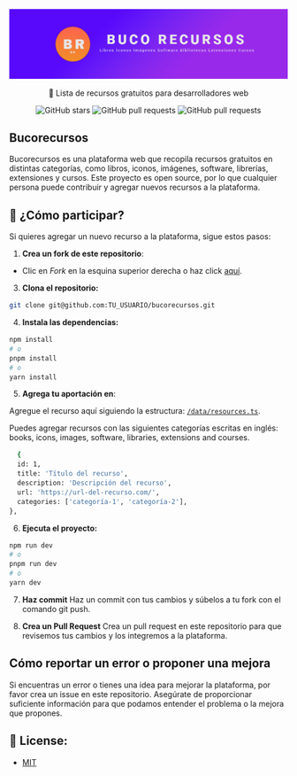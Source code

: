 <a href="https://bucorecursos.vercel.app/">
  <img src="public/banner-bucorecursos.png">
</a>

<div align="center">
	<p>🚀 Lista de recursos gratuitos para desarrolladores web</p>

![GitHub stars](https://img.shields.io/github/stars/OmarCardoze/bucorecursos)
![GitHub pull requests](https://img.shields.io/github/issues-pr/OmarCardoze/bucorecursos)
![GitHub pull requests](https://img.shields.io/github/issues-pr-closed-raw/OmarCardoze/bucorecursos)

</div>

## Bucorecursos

Bucorecursos es una plataforma web que recopila recursos gratuitos en distintas categorías, como libros, iconos, imágenes, software, librerías, extensiones y cursos. Este proyecto es open source, por lo que cualquier persona puede contribuir y agregar nuevos recursos a la plataforma.

## 🚀 ¿Cómo participar?

Si quieres agregar un nuevo recurso a la plataforma, sigue estos pasos:

1. **Crea un fork de este repositorio**:

- Clic en _Fork_ en la esquina superior derecha o haz click [aquí](https://github.com/OmarCardoze/bucorecursos/fork).

3. **Clona el repositorio:**

```bash
git clone git@github.com:TU_USUARIO/bucorecursos.git
```

4. **Instala las dependencias:**

```bash
npm install
# o
pnpm install
# o
yarn install
```

5. **Agrega tu aportación en**:

Agregue el recurso aquí siguiendo la estructura: [`/data/resources.ts`](https://github.com/OmarCardoze/bucorecursos/blob/main/data/resources.ts).

Puedes agregar recursos con las siguientes categorías escritas en inglés: books, icons, images, software, libraries, extensions and courses.

```bash
  {
  id: 1,
  title: 'Título del recurso',
  description: 'Descripción del recurso',
  url: 'https://url-del-recurso.com/',
  categories: ['categoría-1', 'categoría-2'],
},
```

6. **Ejecuta el proyecto:**

```bash
npm run dev
# o
pnpm run dev
# o
yarn dev
```

7. **Haz commit**
   Haz un commit con tus cambios y súbelos a tu fork con el comando git push.

8. **Crea un Pull Request**
   Crea un pull request en este repositorio para que revisemos tus cambios y los integremos a la plataforma.

## Cómo reportar un error o proponer una mejora

Si encuentras un error o tienes una idea para mejorar la plataforma, por favor crea un issue en este repositorio. Asegúrate de proporcionar suficiente información para que podamos entender el problema o la mejora que propones.

## 🔑 License:

- [MIT](https://github.com/OmarCardoze/bucorecursos/blob/main/LICENSE)
